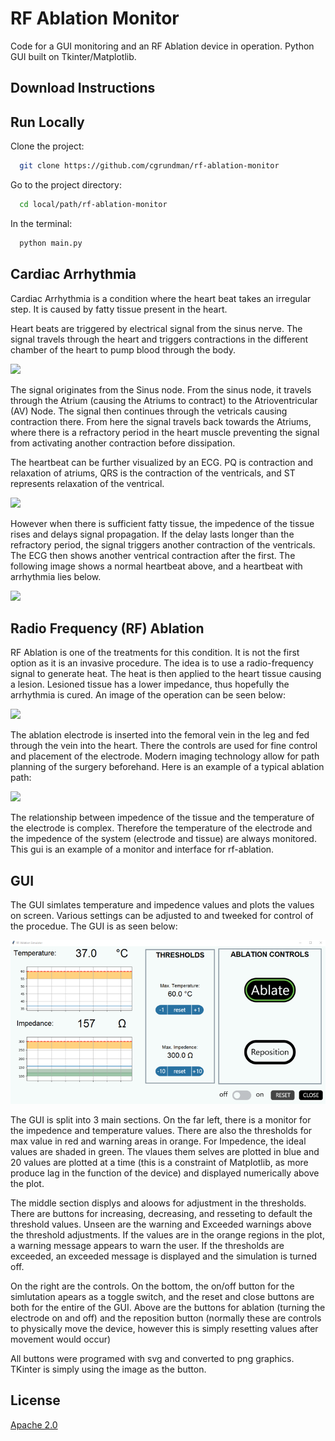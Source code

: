 # RF Ablation Monitor

Code for a GUI monitoring and an RF Ablation device in operation. Python GUI built on Tkinter/Matplotlib.

## Download Instructions

## Run Locally

Clone the project:

```bash
  git clone https://github.com/cgrundman/rf-ablation-monitor
```

Go to the project directory:

```bash
  cd local/path/rf-ablation-monitor
```

In the terminal:

```bash
  python main.py
```

## Cardiac Arrhythmia

Cardiac Arrhythmia is a condition where the heart beat takes an irregular step. It is caused by fatty tissue present in the heart.

Heart beats are triggered by electrical signal from the sinus nerve. The signal travels through the heart and triggers contractions in the different chamber of the heart to pump blood through the body.

<img src="https://www.mayoclinic.org/-/media/kcms/gbs/patient-consumer/images/2013/08/26/10/42/typical-heartbeat_1709751_3881158-001-1-72ppi-8col.jpg"/>

The signal originates from the Sinus node. From the sinus node, it travels through the Atrium (causing the Atriums to contract) to the Atrioventricular (AV) Node. The signal then continues through the vetricals causing contraction there. From here the signal travels back towards the Atriums, where there is a refractory period in the heart muscle preventing the signal from activating another contraction before dissipation.

The heartbeat can be further visualized by an ECG. PQ is contraction and relaxation of atriums, QRS is the contraction of the ventricals, and ST represents relaxation of the ventrical. 

<img src="https://ars.els-cdn.com/content/image/1-s2.0-S0213911121002466-gr1.jpg" width="250"/>

However when there is sufficient fatty tissue, the impedence of the tissue rises and delays signal propagation. If the delay lasts longer than the refractory period, the signal triggers another contraction of the ventricals. The ECG then shows another ventrical contraction after the first. The following image shows a normal heartbeat above, and a heartbeat with arrhythmia lies below.

<img src="https://www.saludsol.net/hchsnews/sites/default/files/inline-images/arritmias_arrhythmia.jpg"/>

## Radio Frequency (RF) Ablation

RF Ablation is one of the treatments for this condition. It is not the first option as it is an invasive procedure. The idea is to use a radio-frequency signal to generate heat. The heat is then applied to the heart tissue causing a lesion. Lesioned tissue has a lower impedance, thus hopefully the arrhythmia is cured. An image of the operation can be seen below:

<img src="https://i0.wp.com/thoracickey.com/wp-content/uploads/2021/06/f08-01-9780323793384.jpg?w=960"/>

The ablation electrode is inserted into the femoral vein in the leg and fed through the vein into the heart. There the controls are used for fine control and placement of the electrode. Modern imaging technology allow for path planning of the surgery beforehand. Here is an example of a typical ablation path:

<img src="https://cdn.ncbi.nlm.nih.gov/pmc/blobs/79e5/7252711/8c6cb91e5243/icrm-08-2868-g004.jpg" />

The relationship between impedence of the tissue and the temperature of the electrode is complex. Therefore the temperature of the electrode and the impedence of the system (electrode and tissue) are always monitored. This gui is an example of a monitor and interface for rf-ablation.

## GUI

The GUI simlates temperature and impedence values and plots the values on screen. Various settings can be adjusted to and tweeked for control of the procedue. The GUI is as seen below:

<img src="https://github.com/cgrundman/rf-ablation-monitor/blob/main/images/GUI_example.png" />

The GUI is split into 3 main sections. On the far left, there is a monitor for the impedence and temperature values. There are also the thresholds for max value in red and warning areas in orange. For Impedence, the ideal values are shaded in green. The vlaues them selves are plotted in blue and 20 values are plotted at a time (this is a constraint of Matplotlib, as more produce lag in the function of the device) and displayed numerically above the plot. 

The middle section displys and aloows for adjustment in the thresholds. There are buttons for increasing, decreasing, and resseting to default the threshold values. Unseen are the warning and Exceeded warnings above the threshold adjustments. If the values are in the orange regions in the plot, a warning message appears to warn the user. If the thresholds are exceeded, an exceeded message is displayed and the simulation is turned off. 

On the right are the controls. On the bottom, the on/off button for the simlutation apears as a toggle switch, and the reset and close buttons are both for the entire of the GUI. Above are the buttons for ablation (turning the electrode on and off) and the reposition button (normally these are controls to physically move the device, however this is simply resetting values after movement would occur)

All buttons were programed with svg and converted to png graphics. TKinter is simply using the image as the button. 

## License

[Apache 2.0](https://choosealicense.com/licenses/apache-2.0/)
